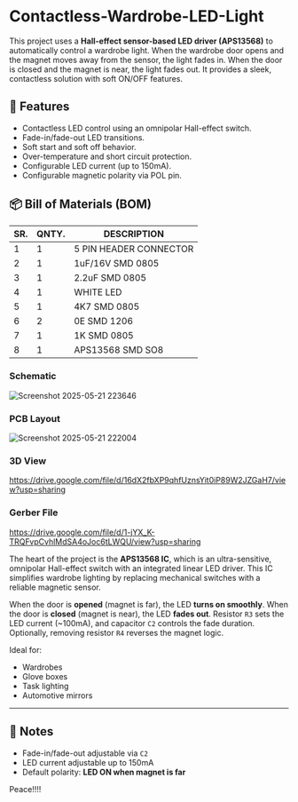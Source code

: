 # Contactless-Wardrobe-LED-Light

This project uses a **Hall-effect sensor-based LED driver (APS13568)** to automatically control a wardrobe light. When the wardrobe door opens and the magnet moves away from the sensor, the light fades in. When the door is closed and the magnet is near, the light fades out. It provides a sleek, contactless solution with soft ON/OFF features.

## 🔧 Features
- Contactless LED control using an omnipolar Hall-effect switch.
- Fade-in/fade-out LED transitions.
- Soft start and soft off behavior.
- Over-temperature and short circuit protection.
- Configurable LED current (up to 150mA).
- Configurable magnetic polarity via POL pin.

## 📦 Bill of Materials (BOM)

| SR. | QNTY. | DESCRIPTION           |
|-----|-------|-----------------------|
| 1   | 1     | 5 PIN HEADER CONNECTOR |
| 2   | 1     | 1uF/16V SMD 0805       |
| 3   | 1     | 2.2uF SMD 0805         |
| 4   | 1     | WHITE LED              |
| 5   | 1     | 4K7 SMD 0805           |
| 6   | 2     | 0E SMD 1206            |
| 7   | 1     | 1K SMD 0805            |
| 8   | 1     | APS13568 SMD SO8       |


### Schematic

![Screenshot 2025-05-21 223646](https://github.com/user-attachments/assets/1be24af0-0bf8-4865-be1d-a1c71f06f214)

### PCB Layout

![Screenshot 2025-05-21 222004](https://github.com/user-attachments/assets/be34cc20-5cfd-40d9-a263-0376fc439e0d)


### 3D View

https://drive.google.com/file/d/16dX2fbXP9qhfUznsYit0iP89W2JZGaH7/view?usp=sharing

### Gerber File

https://drive.google.com/file/d/1-jYX_K-TRQFvpCvhlMdSA4oJoc6tLWQU/view?usp=sharing


The heart of the project is the **APS13568 IC**, which is an ultra-sensitive, omnipolar Hall-effect switch with an integrated linear LED driver. This IC simplifies wardrobe lighting by replacing mechanical switches with a reliable magnetic sensor.

When the door is **opened** (magnet is far), the LED **turns on smoothly**. When the door is **closed** (magnet is near), the LED **fades out**. Resistor `R3` sets the LED current (~100mA), and capacitor `C2` controls the fade duration. Optionally, removing resistor `R4` reverses the magnet logic.

Ideal for:
- Wardrobes
- Glove boxes
- Task lighting
- Automotive mirrors

---

## 📎 Notes
- Fade-in/fade-out adjustable via `C2`
- LED current adjustable up to 150mA
- Default polarity: **LED ON when magnet is far**


Peace!!!!

